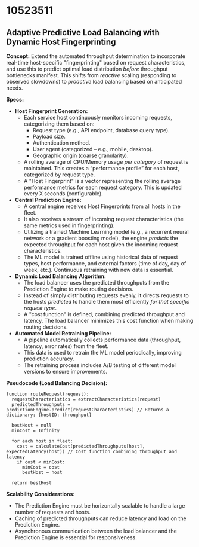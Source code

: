 # 10523511

## Adaptive Predictive Load Balancing with Dynamic Host Fingerprinting

**Concept:** Extend the automated throughput determination to incorporate real-time host-specific "fingerprinting" based on request characteristics, and use this to predict optimal load distribution *before* throughput bottlenecks manifest.  This shifts from *reactive* scaling (responding to observed slowdowns) to *proactive* load balancing based on anticipated needs.

**Specs:**

*   **Host Fingerprint Generation:**
    *   Each service host continuously monitors incoming requests, categorizing them based on:
        *   Request type (e.g., API endpoint, database query type).
        *   Payload size.
        *   Authentication method.
        *   User agent (categorized – e.g., mobile, desktop).
        *   Geographic origin (coarse granularity).
    *   A rolling average of CPU/Memory usage *per category* of request is maintained. This creates a “performance profile” for each host, categorized by request type.
    *   A "Host Fingerprint" is a vector representing the rolling average performance metrics for each request category.  This is updated every X seconds (configurable).
*   **Central Prediction Engine:**
    *   A central engine receives Host Fingerprints from all hosts in the fleet.
    *   It also receives a stream of incoming request characteristics (the same metrics used in fingerprinting).
    *   Utilizing a trained Machine Learning model (e.g., a recurrent neural network or a gradient boosting model), the engine *predicts* the expected throughput for each host given the incoming request characteristics.
    *   The ML model is trained offline using historical data of request types, host performance, and external factors (time of day, day of week, etc.). Continuous retraining with new data is essential.
*   **Dynamic Load Balancing Algorithm:**
    *   The load balancer uses the predicted throughputs from the Prediction Engine to make routing decisions.
    *   Instead of simply distributing requests evenly, it directs requests to the hosts *predicted* to handle them most efficiently *for that specific request type*.
    *   A "cost function" is defined, combining predicted throughput and latency. The load balancer minimizes this cost function when making routing decisions.
*   **Automated Model Retraining Pipeline:**
    *   A pipeline automatically collects performance data (throughput, latency, error rates) from the fleet.
    *   This data is used to retrain the ML model periodically, improving prediction accuracy.
    *   The retraining process includes A/B testing of different model versions to ensure improvements.

**Pseudocode (Load Balancing Decision):**

```
function routeRequest(request):
  requestCharacteristics = extractCharacteristics(request)
  predictedThroughputs = predictionEngine.predict(requestCharacteristics) // Returns a dictionary: {hostID: throughput}
  
  bestHost = null
  minCost = Infinity

  for each host in fleet:
    cost = calculateCost(predictedThroughputs[host], expectedLatency(host)) // Cost function combining throughput and latency
    if cost < minCost:
      minCost = cost
      bestHost = host
  
  return bestHost
```

**Scalability Considerations:**

*   The Prediction Engine must be horizontally scalable to handle a large number of requests and hosts.
*   Caching of predicted throughputs can reduce latency and load on the Prediction Engine.
*   Asynchronous communication between the load balancer and the Prediction Engine is essential for responsiveness.